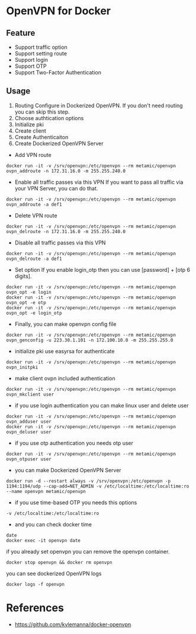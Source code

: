 # OpenVPN for Docker

## Feature
- Support traffic option
- Support setting route
- Support login
- Support OTP
- Support Two-Factor Authentication

## Usage
1. Routing Configure in Dockerized OpenVPN. If you don't need routing you can skip this step.
2. Choose authtication options
3. Initialize pki
4. Create client
5. Create Authenticaiton
6. Create Dockerized OpenVPN Server

- Add VPN route
```
docker run -it -v /srv/openvpn:/etc/openvpn --rm metamic/openvpn ovpn_addroute -n 172.31.16.0 -m 255.255.240.0
```

- Enable all traffic passes via this VPN
If you want to pass all traffic via your VPN Server, you can do that.
```
docker run -it -v /srv/openvpn:/etc/openvpn --rm metamic/openvpn ovpn_addroute -a def1
```

- Delete VPN route
```
docker run -it -v /srv/openvpn:/etc/openvpn --rm metamic/openvpn ovpn_delroute -n 172.31.16.0 -m 255.255.240.0
```

- Disable all traffic passes via this VPN
```
docker run -it -v /srv/openvpn:/etc/openvpn --rm metamic/openvpn ovpn_delroute -a def1
```

- Set option
If you enable login_otp then you can use [password] + [otp 6 digits]. 
```
docker run -it -v /srv/openvpn:/etc/openvpn --rm metamic/openvpn ovpn_opt -e login
docker run -it -v /srv/openvpn:/etc/openvpn --rm metamic/openvpn ovpn_opt -e otp
docker run -it -v /srv/openvpn:/etc/openvpn --rm metamic/openvpn ovpn_opt -e login_otp
```

- Finally, you can make openvpn config file
```
docker run -it -v /srv/openvpn:/etc/openvpn --rm metamic/openvpn ovpn_genconfig -u 223.30.1.101 -n 172.100.10.0 -m 255.255.255.0
```

- initialize pki use easyrsa for authenticate 
```
docker run -it -v /srv/openvpn:/etc/openvpn --rm metamic/openvpn ovpn_initpki
```

- make client ovpn included authentication
```
docker run -it -v /srv/openvpn:/etc/openvpn --rm metamic/openvpn ovpn_mkclient user
```

- if you use login authentication you can make linux user and delete user
```
docker run -it -v /srv/openvpn:/etc/openvpn --rm metamic/openvpn ovpn_adduser user
docker run -it -v /srv/openvpn:/etc/openvpn --rm metamic/openvpn ovpn_deluser user
```

- if you use otp authentication you needs otp user
```
docker run -it -v /srv/openvpn:/etc/openvpn --rm metamic/openvpn ovpn_otpuser user

```

- you can make Dockerized OpenVPN Server
```
docker run -d --restart always -v /srv/openvpn:/etc/openvpn -p 1194:1194/udp --cap-add=NET_ADMIN -v /etc/localtime:/etc/localtime:ro --name openvpn metamic/openvpn
```

- if you use time-based OTP you needs this options
```
-v /etc/localtime:/etc/localtime:ro
```

- and you can check docker time
```
date
docker exec -it openvpn date
```

if you already set openvpn you can remove the openvpn container.
```
docker stop openvpn && docker rm openvpn
```

you can see dockerized OpenVPN logs
```
docker logs -f openvpn
```

# References
- https://github.com/kylemanna/docker-openvpn
